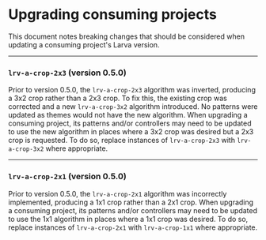 # Upgrading consuming projects

This document notes breaking changes that should be considered when updating a
consuming project's Larva version.

---

### `lrv-a-crop-2x3` (version 0.5.0)

Prior to version 0.5.0, the `lrv-a-crop-2x3` algorithm was inverted,
producing a 3x2 crop rather than a 2x3 crop. To fix this, the existing crop was
corrected and a new `lrv-a-crop-3x2` algorithm introduced. No patterns were
updated as themes would not have the new algorithm. When upgrading a consuming
project, its patterns and/or controllers may need to be updated to use the new
algorithm in places where a 3x2 crop was desired but a 2x3 crop is requested. To
do so, replace instances of `lrv-a-crop-2x3` with `lrv-a-crop-3x2` where
appropriate.

---

### `lrv-a-crop-2x1` (version 0.5.0)

Prior to version 0.5.0, the `lrv-a-crop-2x1` algorithm was incorrectly
implemented, producing a 1x1 crop rather than a 2x1 crop. When upgrading a
consuming project, its patterns and/or controllers may need to be updated to use
the 1x1 algorithm in places where a 1x1 crop was desired. To do so, replace
instances of `lrv-a-crop-2x1` with `lrv-a-crop-1x1` where appropriate.

